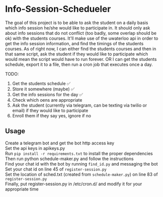 # Info-Session-Schedueler

The goal of this project is to be able to ask the student on a daily basis which info session he/she would like to participate in. It should only ask about info sessions that do not conflict (too badly, some overlap should be ok) with the students courses. It'll make use of the uwaterloo api in order to get the info session information, and find the timings of the students courses. As of right now, I can either find the students courses and then in that same script, ask the student if they would like to participate which would mean the script would have to run forever. OR I can get the students schedule, export it to a file, then run a cron job that executes once a day.

TODO: <br>

1. Get the students schedule :white_check_mark:
2. Store it somewhere (maybe) :white_check_mark:
3. Get the info sessions for the day :white_check_mark:
4. Check which oens are appropriate 
5. Ask the student (currently via telegram, can be texting via twilio or email) if they would like to participate
6. Enroll them if they say yes, ignore if no

## Usage
Create a telegram bot and get the bot http access key<br>
Set the api keys in apikeys.py<br>
Run `pip install -r requirements.txt` to install the proper dependencies<br>
Then run python schedule-maker.py and follow the instructions<br>
Find your chat id with the bot by running `find_id.py` and messaging the bot<br>
Set your chat id on line 45 of `register-session.py`<br>
Set the location of sched.txt (created from `schedule-maker.py`) on line 83 of `register-session.py`<br>
Finally, put register-session.py in /etc/cron.d/ and modify it for your appropriate time<br>
